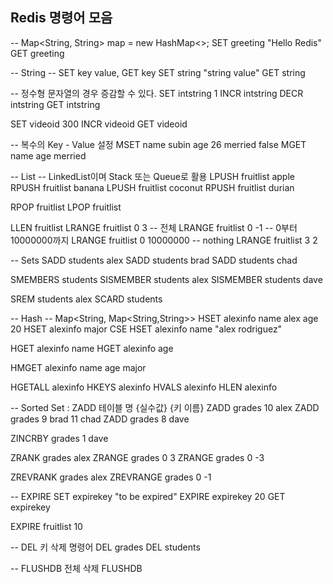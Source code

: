 ## Redis 명령어 모음
-- Map<String, String> map = new HashMap<>;
SET greeting "Hello Redis"
GET greeting

-- String
-- SET key value, GET key
SET string "string value"
GET string

-- 정수형 문자열의 경우 증감할 수 있다.
SET intstring 1
INCR intstring
DECR intstring
GET intstring

SET videoid 300
INCR videoid
GET videoid

-- 복수의 Key - Value 설정
MSET name subin age 26 merried false
MGET name age merried


-- List
-- LinkedList이며 Stack 또는 Queue로 활용
LPUSH fruitlist apple
RPUSH fruitlist banana
LPUSH fruitlist coconut
RPUSH fruitlist durian

RPOP fruitlist
LPOP fruitlist

LLEN fruitlist
LRANGE fruitlist 0 3
-- 전체
LRANGE fruitlist 0 -1
-- 0부터 10000000까지
LRANGE fruitlist 0 10000000
-- nothing
LRANGE fruitlist 3 2

-- Sets
SADD students alex
SADD students brad
SADD students chad

SMEMBERS students
SISMEMBER students alex
SISMEMBER students dave

SREM students alex
SCARD students


-- Hash
-- Map<String, Map<String,String>>
HSET alexinfo name alex age 20
HSET alexinfo major CSE
HSET alexinfo name "alex rodriguez"

HGET alexinfo name
HGET alexinfo age

HMGET alexinfo name age major

HGETALL alexinfo
HKEYS alexinfo
HVALS alexinfo
HLEN alexinfo


-- Sorted Set : ZADD 테이블 명 {실수값} {키 이름}
ZADD grades 10 alex
ZADD grades 9 brad 11 chad
ZADD grades 8 dave

ZINCRBY grades 1 dave

ZRANK grades alex
ZRANGE grades 0 3
ZRANGE grades 0 -3

ZREVRANK grades alex
ZREVRANGE grades 0 -1

-- EXPIRE
SET expirekey "to be expired"
EXPIRE expirekey 20
GET expirekey

EXPIRE fruitlist 10

-- DEL 키 삭제 명령어
DEL grades
DEL students

-- FLUSHDB 전체 삭제
FLUSHDB

